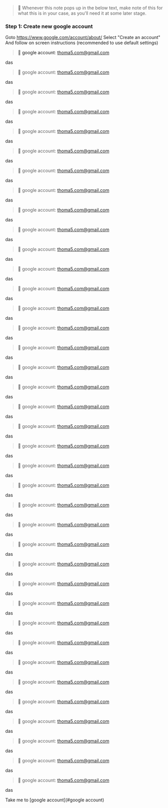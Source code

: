 
> &#128221; Whenever this note pops up in the below text, make note of this for what this is in your case, as you'll need it at some later stage.
  

### Step 1: Create new google account

Goto https://www.google.com/account/about/
Select "Create an account"
And follow on screen instructions (recommended to use default settings)

> &#128221; <a name="google account">google account</a>: thoma5.com@gmail.com

das
> &#128221; google account: thoma5.com@gmail.com

das
> &#128221; google account: thoma5.com@gmail.com

das
> &#128221; google account: thoma5.com@gmail.com

das
> &#128221; google account: thoma5.com@gmail.com

das
> &#128221; google account: thoma5.com@gmail.com

das
> &#128221; google account: thoma5.com@gmail.com

das
> &#128221; google account: thoma5.com@gmail.com

das
> &#128221; google account: thoma5.com@gmail.com

das
> &#128221; google account: thoma5.com@gmail.com

das
> &#128221; google account: thoma5.com@gmail.com

das
> &#128221; google account: thoma5.com@gmail.com

das
> &#128221; google account: thoma5.com@gmail.com

das
> &#128221; google account: thoma5.com@gmail.com

das
> &#128221; google account: thoma5.com@gmail.com

das
> &#128221; google account: thoma5.com@gmail.com

das
> &#128221; google account: thoma5.com@gmail.com

das
> &#128221; google account: thoma5.com@gmail.com

das
> &#128221; google account: thoma5.com@gmail.com

das
> &#128221; google account: thoma5.com@gmail.com

das
> &#128221; google account: thoma5.com@gmail.com

das
> &#128221; google account: thoma5.com@gmail.com

das
> &#128221; google account: thoma5.com@gmail.com

das
> &#128221; google account: thoma5.com@gmail.com

das
> &#128221; google account: thoma5.com@gmail.com

das
> &#128221; google account: thoma5.com@gmail.com

das
> &#128221; google account: thoma5.com@gmail.com

das
> &#128221; google account: thoma5.com@gmail.com

das
> &#128221; google account: thoma5.com@gmail.com

das
> &#128221; google account: thoma5.com@gmail.com

das
> &#128221; google account: thoma5.com@gmail.com

das
> &#128221; google account: thoma5.com@gmail.com

das
> &#128221; google account: thoma5.com@gmail.com

das
> &#128221; google account: thoma5.com@gmail.com

das
> &#128221; google account: thoma5.com@gmail.com

das
> &#128221; google account: thoma5.com@gmail.com

das
> &#128221; google account: thoma5.com@gmail.com

das
> &#128221; google account: thoma5.com@gmail.com

das

Take me to [google account](#google account)
